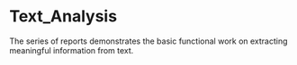 # Text_Analysis
The series of reports demonstrates the basic functional work on extracting meaningful information from text.
